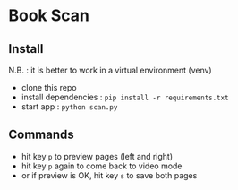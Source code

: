 # Book Scan

## Install

N.B. : it is better to work in a virtual environment (venv)

- clone this repo
- install dependencies : `pip install -r requirements.txt`
- start app : `python scan.py`

## Commands

- hit key `p` to preview pages (left and right)
- hit key `p` again to come back to video mode
- or if preview is OK, hit key `s` to save both pages